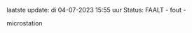 laatste update: 
di 04-07-2023 15:55   uur 
Status: FAALT - fout - 
<div class="service R">microstation</div>